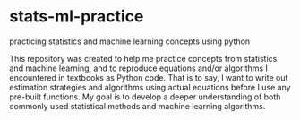 # stats-ml-practice
practicing statistics and machine learning concepts using python

This repository was created to help me practice concepts from statistics and machine learning, and to reproduce equations and/or algorithms I encountered in textbooks as Python code. That is to say, I want to write out estimation strategies and algorithms using actual equations before I use any pre-built functions. My goal is to develop a deeper understanding of both commonly used statistical methods and machine learning algorithms. 
